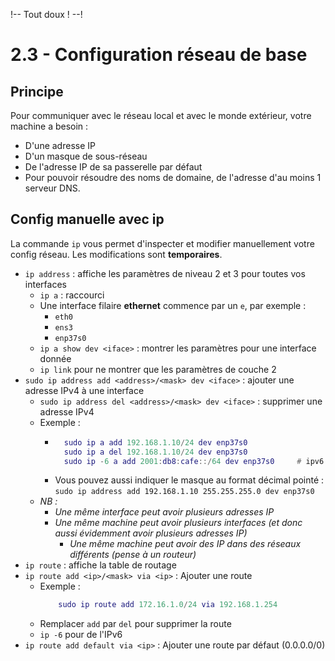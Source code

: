 !-- Tout doux ! --!

# 2.3 - Configuration réseau de base

## Principe
Pour communiquer avec le réseau local et avec le monde extérieur, votre machine a besoin :
+ D'une adresse IP
+ D'un masque de sous-réseau
+ De l'adresse IP de sa passerelle par défaut
+ Pour pouvoir résoudre des noms de domaine, de l'adresse d'au moins 1 serveur DNS.

## Config manuelle avec ip
La commande `ip` vous permet d'inspecter et modifier manuellement votre config réseau. Les modifications sont **temporaires**.

+ `ip address` : affiche les paramètres de niveau 2 et 3 pour toutes vos interfaces
    - `ip a` : raccourci
    - Une interface filaire **ethernet** commence par un `e`, par exemple :
        * `eth0`
        * `ens3`
        * `enp37s0`
    - `ip a show dev <iface>` : montrer les paramètres pour une interface donnée
    - `ip link` pour ne montrer que les paramètres de couche 2
+ `sudo ip address add <address>/<mask> dev <iface>` : ajouter une adresse IPv4 à une interface
    - `sudo ip address del <address>/<mask> dev <iface>` : supprimer une adresse IPv4
    - Exemple : 
        * ```lua
            sudo ip a add 192.168.1.10/24 dev enp37s0
            sudo ip a del 192.168.1.10/24 dev enp37s0
            sudo ip -6 a add 2001:db8:cafe::/64 dev enp37s0     # ipv6 (-6)
            ```
        * Vous pouvez aussi indiquer le masque au format décimal pointé : `sudo ip address add 192.168.1.10 255.255.255.0 dev enp37s0`
    - *NB :*
      - *Une même interface peut avoir plusieurs adresses IP*
      - *Une même machine peut avoir plusieurs interfaces (et donc aussi évidemment avoir plusieurs adresses IP)*
        - *Une même machine peut avoir des IP dans des réseaux différents (pense à un routeur)*
+ `ip route` : affiche la table de routage
+ `ip route add <ip>/<mask> via <ip>` : Ajouter une route
    - Exemple :
        ```lua
            sudo ip route add 172.16.1.0/24 via 192.168.1.254
        ```
    - Remplacer `add` par `del` pour supprimer la route
    - `ip -6` pour de l'IPv6
+ `ip route add default via <ip>` : Ajouter une route par défaut (0.0.0.0/0)

